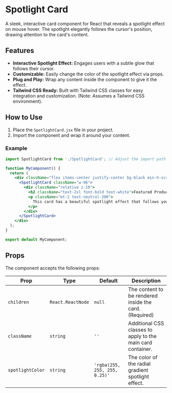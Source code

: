 # Spotlight Card

A sleek, interactive card component for React that reveals a spotlight effect on mouse hover. The spotlight elegantly follows the cursor's position, drawing attention to the card's content.

## Features

- **Interactive Spotlight Effect:** Engages users with a subtle glow that follows their cursor.
- **Customizable:** Easily change the color of the spotlight effect via props.
- **Plug and Play:** Wrap any content inside the component to give it the effect.
- **Tailwind CSS Ready:** Built with Tailwind CSS classes for easy integration and customization. (Note: Assumes a Tailwind CSS environment).

## How to Use

1.  Place the `SpotlightCard.jsx` file in your project.
2.  Import the component and wrap it around your content.

### Example

```jsx
import SpotlightCard from './SpotlightCard'; // Adjust the import path as needed

function MyComponent() {
  return (
    <div className="flex items-center justify-center bg-black min-h-screen">
      <SpotlightCard className="w-96">
        <div className="relative z-10">
          <h2 className="text-2xl font-bold text-white">Featured Product</h2>
          <p className="mt-2 text-neutral-300">
            This card has a beautiful spotlight effect that follows your mouse. Perfect for highlighting important information.
          </p>
        </div>
      </SpotlightCard>
    </div>
  );
}

export default MyComponent;
```

## Props

The component accepts the following props:

| Prop             | Type              | Default                               | Description                                                              |
| ---------------- | ----------------- | ------------------------------------- | ------------------------------------------------------------------------ |
| `children`       | `React.ReactNode` | `null`                                | The content to be rendered inside the card. (Required)                   |
| `className`      | `string`          | `''`                                  | Additional CSS classes to apply to the main card container.              |
| `spotlightColor` | `string`          | `'rgba(255, 255, 255, 0.25)'`          | The color of the radial gradient spotlight effect.                       |